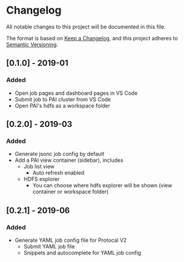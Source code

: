 # Changelog
All notable changes to this project will be documented in this file.

The format is based on [Keep a Changelog](https://keepachangelog.com/en/1.0.0/),
and this project adheres to [Semantic Versioning](https://semver.org/spec/v2.0.0.html).

## [0.1.0] - 2019-01
### Added
- Open job pages and dashboard pages in VS Code
- Submit job to PAI cluster from VS Code
- Open PAI's hdfs as a workspace folder

## [0.2.0] - 2019-03
### Added
- Generate jsonc job config by default
- Add a PAI view container (sidebar), includes
  - Job list view
    - Auto refresh enabled
  - HDFS explorer
    - You can choose where hdfs explorer will be shown (view container or workspace folder)

## [0.2.1] - 2019-06
### Added
- Generate YAML job config file for Protocal V2
  - Submit YAML job file
  - Snippets and autocomplete for YAML job config
